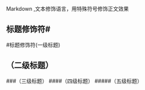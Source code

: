 Markdown ,文本修饰语言，用特殊符号修饰正文效果<br>

## 标题修饰符\#
#标题修饰符(一级标题)
## （二级标题）
###（三级标题）
####（四级标题）
#####（五级标题）



